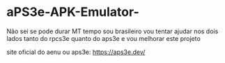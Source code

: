 # aPS3e-APK-Emulator-
Não sei se pode durar MT tempo sou brasileiro vou tentar ajudar nos dois lados tanto do rpcs3e quanto do aps3e e vou melhorar este projeto

site oficial do aenu ou aps3e:
https://aps3e.dev/
